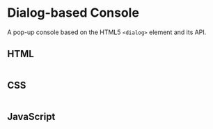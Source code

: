 # Dialog-based Console
A pop-up console based on the HTML5 `<dialog>` element and its API.

## HTML

```html

```

## CSS

```css

```

## JavaScript

```js

```
